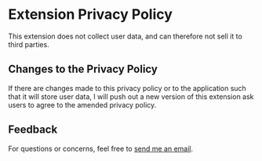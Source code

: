 # Extension Privacy Policy

This extension does not collect user data, and can therefore not sell it to third parties.


## Changes to the Privacy Policy

If there are changes made to this privacy policy or to the application such that it will store user data, I will push out a new version of this extension ask users to agree to the amended privacy policy.

## Feedback

For questions or concerns, feel free to [send me an email](mailto:timjharrold@gmail.com?subject=[GitHub]%20Find%20My%20Recipe%20Privacy%20Policy).